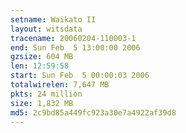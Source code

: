```yaml
---
setname: Waikato II
layout: witsdata
tracename: 20060204-110003-1
end: Sun Feb  5 13:00:00 2006
gzsize: 604 MB
len: 12:59:58
start: Sun Feb  5 00:00:03 2006
totalwirelen: 7,647 MB
pkts: 24 million
size: 1,832 MB
md5: 2c9bd85a449fc923a30e7a4922af39d8
---
```

